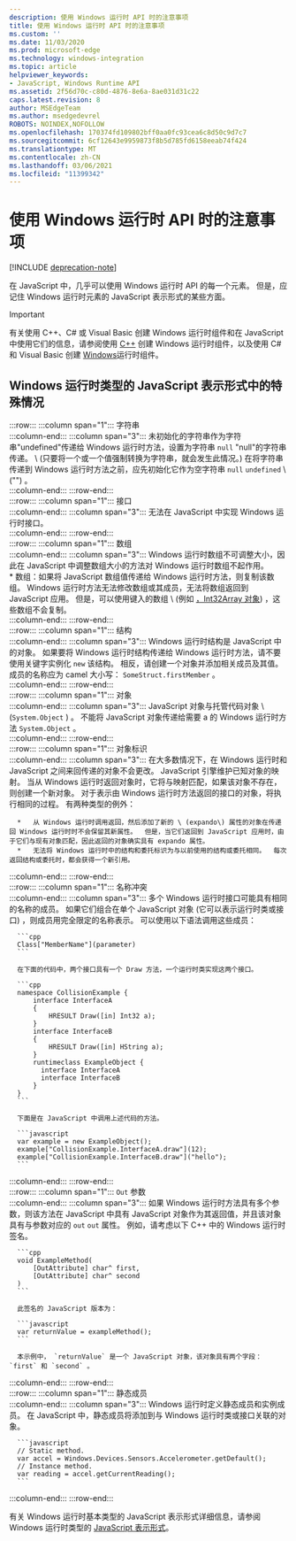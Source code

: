 ```yaml
---
description: 使用 Windows 运行时 API 时的注意事项
title: 使用 Windows 运行时 API 时的注意事项
ms.custom: ''
ms.date: 11/03/2020
ms.prod: microsoft-edge
ms.technology: windows-integration
ms.topic: article
helpviewer_keywords:
- JavaScript, Windows Runtime API
ms.assetid: 2f56d70c-c80d-4876-8e6a-8ae031d31c22
caps.latest.revision: 8
author: MSEdgeTeam
ms.author: msedgedevrel
ROBOTS: NOINDEX,NOFOLLOW
ms.openlocfilehash: 170374fd109802bff0aa0fc93cea6c8d50c9d7c7
ms.sourcegitcommit: 6cf12643e9959873f8b5d785fd6158eeab74f424
ms.translationtype: MT
ms.contentlocale: zh-CN
ms.lasthandoff: 03/06/2021
ms.locfileid: "11399342"
---
```

# <a name="considerations-when-using-the-windows-runtime-api"></a>使用 Windows 运行时 API 时的注意事项  

[!INCLUDE [deprecation-note](../includes/legacy-edge-note.md)]  

在 JavaScript 中，几乎可以使用 Windows 运行时 API 的每一个元素。  但是，应记住 Windows 运行时元素的 JavaScript 表示形式的某些方面。  

> [!IMPORTANT]
> 有关使用 C++、C# 或 Visual Basic 创建 Windows 运行时组件和在 JavaScript 中使用它们的信息，请参阅使用 [C++][WindowsUwpComponentsCreatingCpp] 创建 Windows 运行时组件，以及使用 C# 和 Visual Basic 创建 [Windows][WindowsUwpComponentsCreatingCsharpVb]运行时组件。  

## <a name="special-cases-in-the-javascript-representation-of-windows-runtime-types"></a>Windows 运行时类型的 JavaScript 表示形式中的特殊情况  

:::row:::
   :::column span="1":::
      字符串  
   :::column-end:::
   :::column span="3":::
      未初始化的字符串作为字符串"undefined"传递给 Windows 运行时方法，设置为字符串 `null` "null"的字符串传递。  \ (只要将一个或一个值强制转换为字符串，就会发生此情况。\) 在将字符串传递到 Windows 运行时方法之前，应先初始化它作为空字符串 `null` `undefined` \ (""\) 。  
   :::column-end:::
:::row-end:::  
:::row:::
   :::column span="1":::
      接口  
   :::column-end:::
   :::column span="3":::
      无法在 JavaScript 中实现 Windows 运行时接口。  
   :::column-end:::
:::row-end:::  
:::row:::
   :::column span="1":::
      数组  
   :::column-end:::
   :::column span="3":::
      Windows 运行时数组不可调整大小，因此在 JavaScript 中调整数组大小的方法对 Windows 运行时数组不起作用。  
      *   数组：如果将 JavaScript 数组值传递给 Windows 运行时方法，则复制该数组。  Windows 运行时方法无法修改数组或其成员，无法将数组返回到 JavaScript 应用。  但是，可以使用键入的数组 \ (例如 [，Int32Array 对象][MDNInt32array]\) ，这些数组不会复制。  
   :::column-end:::
:::row-end:::  
:::row:::
   :::column span="1":::
      结构  
   :::column-end:::
   :::column span="3":::
      Windows 运行时结构是 JavaScript 中的对象。  如果要将 Windows 运行时结构传递给 Windows 运行时方法，请不要使用关键字实例化 `new` 该结构。  相反，请创建一个对象并添加相关成员及其值。  成员的名称应为 camel 大小写： `SomeStruct.firstMember` 。  
   :::column-end:::
:::row-end:::  
:::row:::
   :::column span="1":::
      对象  
   :::column-end:::
   :::column span="3":::
      JavaScript 对象与托管代码对象 \ (`System.Object` \) 。  不能将 JavaScript 对象传递给需要 a 的 Windows 运行时方法 `System.Object` 。  
   :::column-end:::
:::row-end:::  
:::row:::
   :::column span="1":::
      对象标识  
   :::column-end:::
   :::column span="3":::
      在大多数情况下，在 Windows 运行时和 JavaScript 之间来回传递的对象不会更改。  JavaScript 引擎维护已知对象的映射。  当从 Windows 运行时返回对象时，它将与映射匹配，如果该对象不存在，则创建一个新对象。  对于表示由 Windows 运行时方法返回的接口的对象，将执行相同的过程。  有两种类型的例外：  
      
      *   从 Windows 运行时调用返回，然后添加了新的 \ (expando\) 属性的对象在传递回 Windows 运行时时不会保留其新属性。  但是，当它们返回到 JavaScript 应用时，由于它们与现有对象匹配，因此返回的对象确实具有 expando 属性。  
      *   无法将 Windows 运行时中的结构和委托标识为与以前使用的结构或委托相同。  每次返回结构或委托时，都会获得一个新引用。  
   :::column-end:::
:::row-end:::  
:::row:::
   :::column span="1":::
      名称冲突  
   :::column-end:::
   :::column span="3":::
      多个 Windows 运行时接口可能具有相同的名称的成员。  如果它们组合在单个 JavaScript 对象 (它可以表示运行时类或接口) ，则成员用完全限定的名称表示。  可以使用以下语法调用这些成员：  
      
      ```cpp
      Class["MemberName"](parameter)
      ```  
      
      在下面的代码中，两个接口具有一个 Draw 方法，一个运行时类实现这两个接口。  
      
      ```cpp
      namespace CollisionExample {
          interface InterfaceA
          {
              HRESULT Draw([in] Int32 a);
          }
          interface InterfaceB
          {
              HRESULT Draw([in] HString a);
          }
          runtimeclass ExampleObject {
            interface InterfaceA
            interface InterfaceB
          }
      }
      ```  
      
      下面是在 JavaScript 中调用上述代码的方法。  
      
      ```javascript
      var example = new ExampleObject();
      example["CollisionExample.InterfaceA.draw"](12);
      example["CollisionExample.InterfaceB.draw"]("hello");
      ```  
   :::column-end:::
:::row-end:::  
:::row:::
   :::column span="1":::
      `Out` 参数  
   :::column-end:::
   :::column span="3":::
      如果 Windows 运行时方法具有多个参数，则该方法在 JavaScript 中具有 JavaScript 对象作为其返回值，并且该对象具有与参数对应的 `out` `out` 属性。  例如，请考虑以下 C++ 中的 Windows 运行时签名。  
      
      ```cpp
      void ExampleMethod(
          [OutAttribute] char^ first,
          [OutAttribute] char^ second
      )
      ```  
      
      此签名的 JavaScript 版本为：  
      
      ```javascript
      var returnValue = exampleMethod();
      ```  
      
      本示例中， `returnValue` 是一个 JavaScript 对象，该对象具有两个字段： `first` 和 `second` 。  
   :::column-end:::
:::row-end:::  
:::row:::
   :::column span="1":::
      静态成员  
   :::column-end:::
   :::column span="3":::
      Windows 运行时定义静态成员和实例成员。  在 JavaScript 中，静态成员将添加到与 Windows 运行时类或接口关联的对象。  
      
      ```javascript
      // Static method.
      var accel = Windows.Devices.Sensors.Accelerometer.getDefault();
      // Instance method.
      var reading = accel.getCurrentReading();
      ```  
   :::column-end:::
:::row-end:::  
    
有关 Windows 运行时基本类型的 JavaScript 表示形式详细信息，请参阅 Windows 运行时类型的 [JavaScript 表示形式][WindowsRuntimeJavascriptTypes]。  

<!-- links -->  
 
[WindowsRuntimeJavascriptTypes]: ./javascript-representation-of-windows-runtime-types.md "Windows 运行时类型的 JavaScript 表示|Microsoft Docs"  

[WindowsUwpComponentsCreatingCpp]: /windows/uwp/winrt-components/creating-windows-runtime-components-in-cpp "Windows 运行时组件与 C++/CX |Microsoft Docs"  
[WindowsUwpComponentsCreatingCsharpVb]: /windows/uwp/winrt-components/creating-windows-runtime-components-in-csharp-and-visual-basic "Windows 运行时组件C#Visual Basic |Microsoft Docs"  

[MDNInt32array]: https://developer.mozilla.org/docs/Web/JavaScript/Reference/Global_Objects/Int32Array "Int32Array |MDN"  
